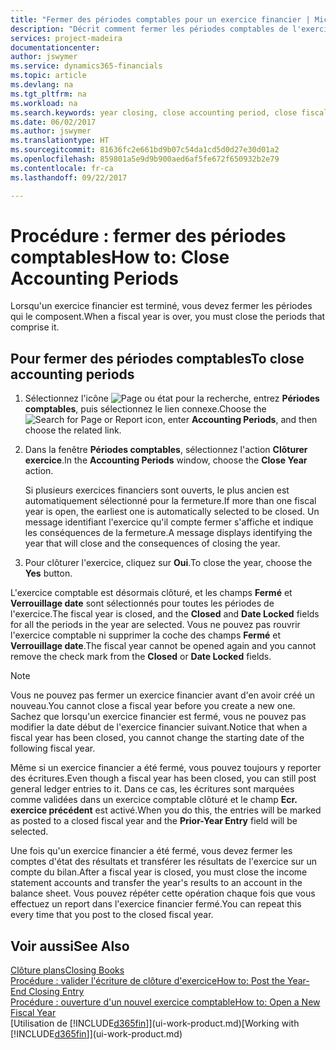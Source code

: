 ```yaml
---
title: "Fermer des périodes comptables pour un exercice financier | Microsoft Docs"
description: "Décrit comment fermer les périodes comptables de l'exercice financier."
services: project-madeira
documentationcenter: 
author: jswymer
ms.service: dynamics365-financials
ms.topic: article
ms.devlang: na
ms.tgt_pltfrm: na
ms.workload: na
ms.search.keywords: year closing, close accounting period, close fiscal year, bank account detailed trial balance
ms.date: 06/02/2017
ms.author: jswymer
ms.translationtype: HT
ms.sourcegitcommit: 81636fc2e661bd9b07c54da1cd5d0d27e30d01a2
ms.openlocfilehash: 859801a5e9d9b900aed6af5fe672f650932b2e79
ms.contentlocale: fr-ca
ms.lasthandoff: 09/22/2017

---
```

# <a name="how-to-close-accounting-periods"></a><span data-ttu-id="41727-103">Procédure : fermer des périodes comptables</span><span class="sxs-lookup"><span data-stu-id="41727-103">How to: Close Accounting Periods</span></span>
<span data-ttu-id="41727-104">Lorsqu'un exercice financier est terminé, vous devez fermer les périodes qui le composent.</span><span class="sxs-lookup"><span data-stu-id="41727-104">When a fiscal year is over, you must close the periods that comprise it.</span></span>

## <a name="to-close-accounting-periods"></a><span data-ttu-id="41727-105">Pour fermer des périodes comptables</span><span class="sxs-lookup"><span data-stu-id="41727-105">To close accounting periods</span></span>
1. <span data-ttu-id="41727-106">Sélectionnez l'icône ![Page ou état pour la recherche](media/ui-search/search_small.png "Page ou état pour la recherche"), entrez **Périodes comptables**, puis sélectionnez le lien connexe.</span><span class="sxs-lookup"><span data-stu-id="41727-106">Choose the ![Search for Page or Report](media/ui-search/search_small.png "Search for Page or Report icon") icon, enter **Accounting Periods**, and then choose the related link.</span></span>
2. <span data-ttu-id="41727-107">Dans la fenêtre **Périodes comptables**, sélectionnez l'action **Clôturer exercice**.</span><span class="sxs-lookup"><span data-stu-id="41727-107">In the **Accounting Periods** window, choose the **Close Year** action.</span></span>

    <span data-ttu-id="41727-108">Si plusieurs exercices financiers sont ouverts, le plus ancien est automatiquement sélectionné pour la fermeture.</span><span class="sxs-lookup"><span data-stu-id="41727-108">If more than one fiscal year is open, the earliest one is automatically selected to be closed.</span></span> <span data-ttu-id="41727-109">Un message identifiant l'exercice qu'il compte fermer s'affiche et indique les conséquences de la fermeture.</span><span class="sxs-lookup"><span data-stu-id="41727-109">A message displays identifying the year that will close and the consequences of closing the year.</span></span>
3. <span data-ttu-id="41727-110">Pour clôturer l'exercice, cliquez sur **Oui**.</span><span class="sxs-lookup"><span data-stu-id="41727-110">To close the year, choose the **Yes** button.</span></span>

<span data-ttu-id="41727-111">L'exercice comptable est désormais clôturé, et les champs **Fermé** et **Verrouillage date** sont sélectionnés pour toutes les périodes de l'exercice.</span><span class="sxs-lookup"><span data-stu-id="41727-111">The fiscal year is closed, and the **Closed** and **Date Locked** fields for all the periods in the year are selected.</span></span> <span data-ttu-id="41727-112">Vous ne pouvez pas rouvrir l'exercice comptable ni supprimer la coche des champs **Fermé** et **Verrouillage date**.</span><span class="sxs-lookup"><span data-stu-id="41727-112">The fiscal year cannot be opened again and you cannot remove the check mark from the **Closed** or **Date Locked** fields.</span></span>

> [!NOTE]  
>   <span data-ttu-id="41727-113">Vous ne pouvez pas fermer un exercice financier avant d'en avoir créé un nouveau.</span><span class="sxs-lookup"><span data-stu-id="41727-113">You cannot close a fiscal year before you create a new one.</span></span> <span data-ttu-id="41727-114">Sachez que lorsqu'un exercice financier est fermé, vous ne pouvez pas modifier la date début de l'exercice financier suivant.</span><span class="sxs-lookup"><span data-stu-id="41727-114">Notice that when a fiscal year has been closed, you cannot change the starting date of the following fiscal year.</span></span>

<span data-ttu-id="41727-115">Même si un exercice financier a été fermé, vous pouvez toujours y reporter des écritures.</span><span class="sxs-lookup"><span data-stu-id="41727-115">Even though a fiscal year has been closed, you can still post general ledger entries to it.</span></span> <span data-ttu-id="41727-116">Dans ce cas, les écritures sont marquées comme validées dans un exercice comptable clôturé et le champ **Ecr. exercice précédent** est activé.</span><span class="sxs-lookup"><span data-stu-id="41727-116">When you do this, the entries will be marked as posted to a closed fiscal year and the **Prior-Year Entry** field will be selected.</span></span>

<span data-ttu-id="41727-117">Une fois qu'un exercice financier a été fermé, vous devez fermer les comptes d'état des résultats et transférer les résultats de l'exercice sur un compte du bilan.</span><span class="sxs-lookup"><span data-stu-id="41727-117">After a fiscal year is closed, you must close the income statement accounts and transfer the year's results to an account in the balance sheet.</span></span> <span data-ttu-id="41727-118">Vous pouvez répéter cette opération chaque fois que vous effectuez un report dans l'exercice financier fermé.</span><span class="sxs-lookup"><span data-stu-id="41727-118">You can repeat this every time that you post to the closed fiscal year.</span></span>

## <a name="see-also"></a><span data-ttu-id="41727-119">Voir aussi</span><span class="sxs-lookup"><span data-stu-id="41727-119">See Also</span></span>
[<span data-ttu-id="41727-120">Clôture plans</span><span class="sxs-lookup"><span data-stu-id="41727-120">Closing Books</span></span>](year-close-books.md)  
[<span data-ttu-id="41727-121">Procédure : valider l'écriture de clôture d'exercice</span><span class="sxs-lookup"><span data-stu-id="41727-121">How to: Post the Year-End Closing Entry</span></span>](year-how-post-year-end-close-entry.md)  
[<span data-ttu-id="41727-122">Procédure : ouverture d'un nouvel exercice comptable</span><span class="sxs-lookup"><span data-stu-id="41727-122">How to: Open a New Fiscal Year</span></span>](finance-how-open-new-fiscal-year.md)  
<span data-ttu-id="41727-123">[Utilisation de [!INCLUDE[d365fin](includes/d365fin_md.md)]](ui-work-product.md)</span><span class="sxs-lookup"><span data-stu-id="41727-123">[Working with [!INCLUDE[d365fin](includes/d365fin_md.md)]](ui-work-product.md)</span></span>


